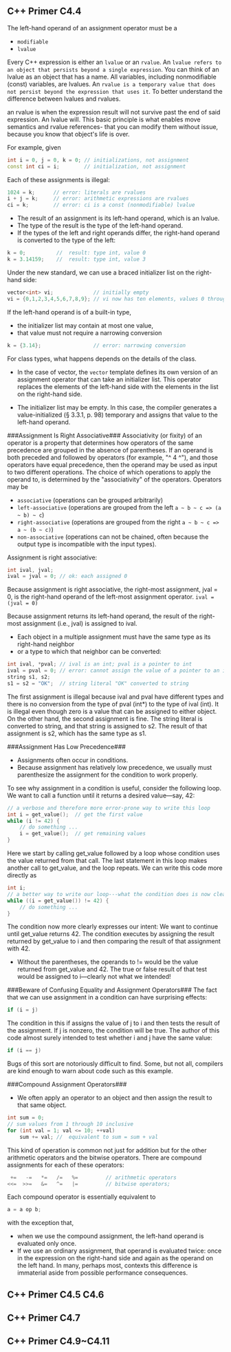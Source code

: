 ## C++ Primer C4.4
The left-hand operand of an assignment operator must be a 
* ```modifiable``` 
* ```lvalue ```

Every C++ expression is either an ```lvalue``` or an ```rvalue```. An ```lvalue refers to an object that persists beyond a single expression```. You can think of an lvalue as an object that has a name. All variables, including nonmodifiable (const) variables, are lvalues. An ```rvalue is a temporary value that does not persist beyond the expression that uses it```. To better understand the difference between lvalues and rvalues.

an rvalue is when the expression result will not survive past the end of said expression. An lvalue will. This basic principle is what enables move semantics and rvalue references- that you can modify them without issue, because you know that object's life is over.

For example, given
```cpp
int i = 0, j = 0, k = 0; // initializations, not assignment
const int ci = i;        // initialization, not assignment
```
Each of these assignments is illegal:
```cpp
1024 = k;      // error: literals are rvalues
i + j = k;     // error: arithmetic expressions are rvalues
ci = k;        // error: ci is a const (nonmodifiable) lvalue
```

* The result of an assignment is its left-hand operand, which is an lvalue. 
* The type of the result is the type of the left-hand operand. 
* If the types of the left and right operands differ, the right-hand operand is converted to the type of the left:
```cpp
k = 0;          //  result: type int, value 0
k = 3.14159;    //  result: type int, value 3
```

Under the new standard, we can use a braced initializer list on the right-hand side:
```cpp
vector<int> vi;             // initially empty
vi = {0,1,2,3,4,5,6,7,8,9}; // vi now has ten elements, values 0 through 9
```
If the left-hand operand is of a built-in type, 
* the initializer list may contain at most one value, 
* that value must not require a narrowing conversion 
```cpp
k = {3.14};                 // error: narrowing conversion
```

For class types, what happens depends on the details of the class. 

* In the case of vector, the ```vector``` template defines its own version of an assignment operator that can take an initializer list. This operator replaces the elements of the left-hand side with the elements in the list on the right-hand side.

* The initializer list may be empty. In this case, the compiler generates a value-initialized (§ 3.3.1, p. 98) temporary and assigns that value to the left-hand operand.


###Assignment Is Right Associative###
Associativity (or fixity) of an operator is a property that determines how operators of the same precedence are grouped in the absence of parentheses. If an operand is both preceded and followed by operators (for example, "^ 4 ^"), and those operators have equal precedence, then the operand may be used as input to two different operations. The choice of which operations to apply the operand to, is determined by the "associativity" of the operators. Operators may be
* ```associative``` (operations can be grouped arbitrarily)
* ```left-associative``` (operations are grouped from the left ```a ~ b ~ c => (a ~ b) ~ c```)
* ```right-associative``` (operations are grouped from the right ```a ~ b ~ c => a ~ (b ~ c)```) 
* ```non-associative``` (operations can not be chained, often because the output type is incompatible with the input types). 

Assignment is right associative:
```cpp
int ival, jval;
ival = jval = 0; // ok: each assigned 0
```
Because assignment is right associative, the right-most assignment, jval = 0, is the right-hand operand of the left-most assignment operator. ```ival = (jval = 0)```

Because assignment returns its left-hand operand, the result of the right-most assignment (i.e., jval) is assigned to ival.
* Each object in a multiple assignment must have the same type as its right-hand neighbor 
* or a type to which that neighbor can be converted:
```cpp
int ival, *pval; // ival is an int; pval is a pointer to int
ival = pval = 0; // error: cannot assign the value of a pointer to an int
string s1, s2;
s1 = s2 = "OK";  // string literal "OK" converted to string
```

The first assignment is illegal because ival and pval have different types and there is no conversion from the type of pval (int*) to the type of ival (int). It is illegal even though zero is a value that can be assigned to either object.
On the other hand, the second assignment is fine. The string literal is converted to string, and that string is assigned to s2. The result of that assignment is s2, which has the same type as s1.

###Assignment Has Low Precedence###
* Assignments often occur in conditions. 
* Because assignment has relatively low precedence, we usually must parenthesize the assignment for the condition to work properly. 

To see why assignment in a condition is useful, consider the following loop. We want to call a function until it returns a desired value—say, 42:

```cpp
// a verbose and therefore more error-prone way to write this loop
int i = get_value();  // get the first value
while (i != 42) {
    // do something ...
    i = get_value();  // get remaining values
}
```

Here we start by calling get_value followed by a loop whose condition uses the value returned from that call. The last statement in this loop makes another call to get_value, and the loop repeats. We can write this code more directly as

```cpp
int i;
// a better way to write our loop---what the condition does is now clearer
while ((i = get_value()) != 42) {
    // do something ...
}
```

The condition now more clearly expresses our intent: We want to continue until get_value returns 42. The condition executes by assigning the result returned by get_value to i and then comparing the result of that assignment with 42.

* Without the parentheses, the operands to != would be the value returned from get_value and 42. The true or false result of that test would be assigned to i—clearly not what we intended!

###Beware of Confusing Equality and Assignment Operators###
The fact that we can use assignment in a condition can have surprising effects:
```cpp
if (i = j)
```

The condition in this if assigns the value of j to i and then tests the result of the assignment. If j is nonzero, the condition will be true. The author of this code almost surely intended to test whether i and j have the same value:
```cpp
if (i == j)
```

Bugs of this sort are notoriously difficult to find. Some, but not all, compilers are kind enough to warn about code such as this example.

###Compound Assignment Operators###

* We often apply an operator to an object and then assign the result to that same object.
```cpp
int sum = 0;
// sum values from 1 through 10 inclusive
for (int val = 1; val <= 10; ++val)
    sum += val; //  equivalent to sum = sum + val
```

This kind of operation is common not just for addition but for the other arithmetic operators and the bitwise operators. There are compound assignments for each of these operators:
```cpp
 +=   -=   *=   /=   %=         // arithmetic operators
<<=  >>=   &=   ^=   |=         // bitwise operators;
```

Each compound operator is essentially equivalent to
```cpp
a = a op b;
```

with the exception that, 
* when we use the compound assignment, the left-hand operand is evaluated only once. 
* If we use an ordinary assignment, that operand is evaluated twice: once in the expression on the right-hand side and again as the operand on the left hand. In many, perhaps most, contexts this difference is immaterial aside from possible performance consequences.


## C++ Primer C4.5 C4.6




## C++ Primer C4.7



## C++ Primer C4.9~C4.11

